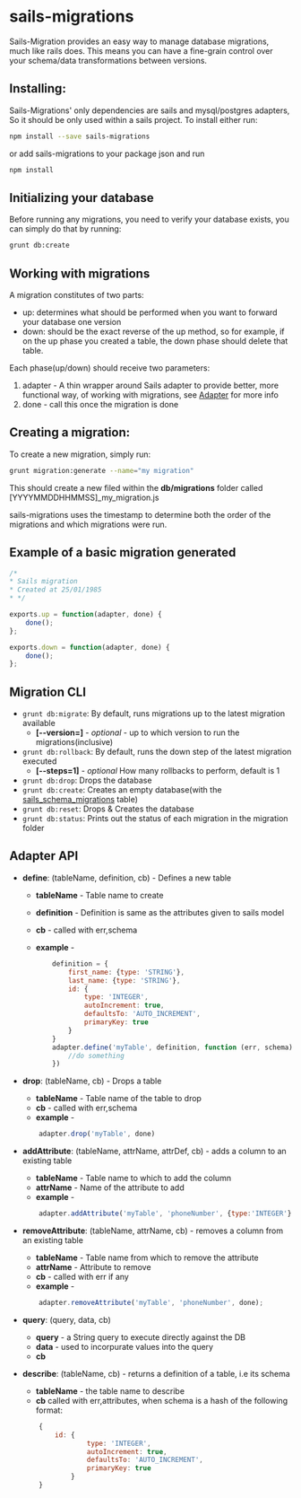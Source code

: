 # sails-migrations

Sails-Migration provides an easy way to manage database migrations, much like rails does.
This means you can have a fine-grain control over your schema/data transformations between versions.



## Installing:

Sails-Migrations' only dependencies are sails and mysql/postgres adapters,
So it should be only used within a sails project.
To install either run:

```bash
npm install --save sails-migrations
```

or add sails-migrations to your package json and run

```bash
npm install
```

## Initializing your database

Before running any migrations, you need to verify your database exists, you can simply do that by running:
```bash
grunt db:create
```

## Working with migrations

A migration constitutes of two parts:

- up: determines what should be performed when you want to forward your database one version
- down: should be the exact reverse of the up method, so for example, if on the up phase you created a table, the down phase should delete that table.

Each phase(up/down) should receive two parameters:

1. adapter - A thin wrapper around Sails adapter to provide better, more functional way, of working with migrations, see [Adapter](#adapter_api) for more info
2. done - call this once the migration is done

## Creating a migration:

To create a new migration, simply run:
```bash
grunt migration:generate --name="my migration"
```
This should create a new filed within the **db/migrations** folder called [YYYYMMDDHHMMSS]\_my\_migration.js

sails-migrations uses the timestamp to determine both the order of the migrations and which
migrations were run.


## Example of a basic migration generated

```javascript
/*
* Sails migration
* Created at 25/01/1985
* */

exports.up = function(adapter, done) {
	done();
};

exports.down = function(adapter, done) {
	done();
};

```

## Migration CLI

- ```grunt db:migrate```: By default, runs migrations up to the latest migration available
  - **[--version=]** - _optional_ - up to which version to run the migrations(inclusive)
- ```grunt db:rollback```: By default, runs the down step of the latest migration executed
  - **[--steps=1]** - _optional_ How many rollbacks to perform, default is 1
- ```grunt db:drop```: Drops the database
- ```grunt db:create```: Creates an empty database(with the [sails_schema_migrations](#sails_schema_migrations) table)
- ```grunt db:reset```: Drops & Creates the database
- ```grunt db:status```: Prints out the status of each migration in the migration folder

## <a id="adapter_api"></a>Adapter API

-  **define**: (tableName, definition, cb) - Defines a new table
	- **tableName** - Table name to create
	- **definition** - Definition is same as the attributes given to sails model
	- **cb** - called with err,schema
	- **example** -

		```javascript
			definition = {
				first_name: {type: 'STRING'},
				last_name: {type: 'STRING'},
				id: {
					type: 'INTEGER',
					autoIncrement: true,
					defaultsTo: 'AUTO_INCREMENT',
					primaryKey: true
				}
			}
			adapter.define('myTable', definition, function (err, schema) {
				//do something
			})
		```
- **drop**: (tableName, cb) - Drops a table
	- **tableName** - Table name of the table to drop
	- **cb** - called with err,schema
	- **example** -

	```javascript
		adapter.drop('myTable', done)
	```
- **addAttribute**: (tableName, attrName, attrDef, cb) - adds a column to an existing table
	- **tableName** - Table name to which to add the column
	- **attrName** - Name of the attribute to add
	- **example** -

	```javascript
		adapter.addAttribute('myTable', 'phoneNumber', {type:'INTEGER'}, done);
	```
- **removeAttribute**: (tableName, attrName, cb) - removes a column from an existing table
	-  **tableName** - Table name from which to remove the attribute
	-  **attrName** - Attribute to remove
	- **cb** - called with err if any
	- **example** -

	```javascript
		adapter.removeAttribute('myTable', 'phoneNumber', done);
	```
- **query**: (query, data, cb)
	-	**query** - a String query to execute directly against the DB
	-	**data** - used to incorpurate values into the query
	-	**cb**
- **describe**: (tableName, cb) - returns a definition of a table, i.e its schema
	- **tableName** - the table name to describe
	- **cb** called with err,attributes, when schema is a hash of the following format:

	```javascript
		{
			id: {
					type: 'INTEGER',
					autoIncrement: true,
					defaultsTo: 'AUTO_INCREMENT',
					primaryKey: true
				}
		}
	```